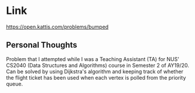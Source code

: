 # Link

https://open.kattis.com/problems/bumped

## Personal Thoughts

Problem that I attempted while I was a Teaching Assistant (TA) for NUS' CS2040 (Data Structures and Algorithms) course in Semester 2 of AY19/20. Can be solved by using Dijkstra's algorithm and keeping track of whether the flight ticket has been used when each vertex is polled from the priority queue.

